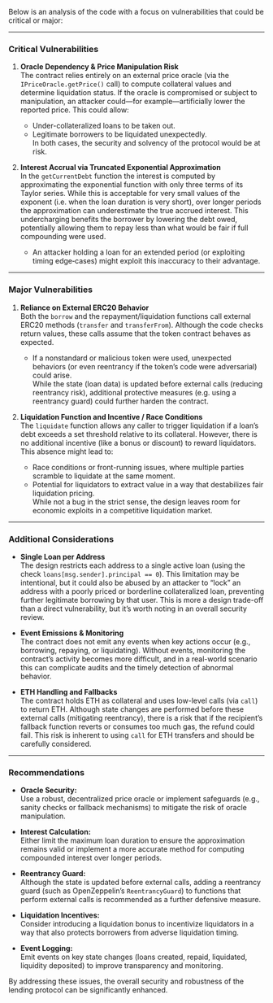 Below is an analysis of the code with a focus on vulnerabilities that could be critical or major:

---

### Critical Vulnerabilities

1. **Oracle Dependency & Price Manipulation Risk**  
   The contract relies entirely on an external price oracle (via the `IPriceOracle.getPrice()` call) to compute collateral values and determine liquidation status. If the oracle is compromised or subject to manipulation, an attacker could—for example—artificially lower the reported price. This could allow:
   - Under-collateralized loans to be taken out.
   - Legitimate borrowers to be liquidated unexpectedly.  
   In both cases, the security and solvency of the protocol would be at risk.

2. **Interest Accrual via Truncated Exponential Approximation**  
   In the `getCurrentDebt` function the interest is computed by approximating the exponential function with only three terms of its Taylor series. While this is acceptable for very small values of the exponent (i.e. when the loan duration is very short), over longer periods the approximation can underestimate the true accrued interest. This undercharging benefits the borrower by lowering the debt owed, potentially allowing them to repay less than what would be fair if full compounding were used.  
   - An attacker holding a loan for an extended period (or exploiting timing edge‐cases) might exploit this inaccuracy to their advantage.

---

### Major Vulnerabilities

1. **Reliance on External ERC20 Behavior**  
   Both the `borrow` and the repayment/liquidation functions call external ERC20 methods (`transfer` and `transferFrom`). Although the code checks return values, these calls assume that the token contract behaves as expected.  
   - If a nonstandard or malicious token were used, unexpected behaviors (or even reentrancy if the token’s code were adversarial) could arise.  
   While the state (loan data) is updated before external calls (reducing reentrancy risk), additional protective measures (e.g. using a reentrancy guard) could further harden the contract.

2. **Liquidation Function and Incentive / Race Conditions**  
   The `liquidate` function allows any caller to trigger liquidation if a loan’s debt exceeds a set threshold relative to its collateral. However, there is no additional incentive (like a bonus or discount) to reward liquidators. This absence might lead to:
   - Race conditions or front-running issues, where multiple parties scramble to liquidate at the same moment.
   - Potential for liquidators to extract value in a way that destabilizes fair liquidation pricing.  
   While not a bug in the strict sense, the design leaves room for economic exploits in a competitive liquidation market.

---

### Additional Considerations

- **Single Loan per Address**  
  The design restricts each address to a single active loan (using the check `loans[msg.sender].principal == 0`). This limitation may be intentional, but it could also be abused by an attacker to “lock” an address with a poorly priced or borderline collateralized loan, preventing further legitimate borrowing by that user. This is more a design trade-off than a direct vulnerability, but it’s worth noting in an overall security review.

- **Event Emissions & Monitoring**  
  The contract does not emit any events when key actions occur (e.g., borrowing, repaying, or liquidating). Without events, monitoring the contract’s activity becomes more difficult, and in a real-world scenario this can complicate audits and the timely detection of abnormal behavior.

- **ETH Handling and Fallbacks**  
  The contract holds ETH as collateral and uses low-level calls (via `call`) to return ETH. Although state changes are performed before these external calls (mitigating reentrancy), there is a risk that if the recipient’s fallback function reverts or consumes too much gas, the refund could fail. This risk is inherent to using `call` for ETH transfers and should be carefully considered.

---

### Recommendations

- **Oracle Security:**  
  Use a robust, decentralized price oracle or implement safeguards (e.g., sanity checks or fallback mechanisms) to mitigate the risk of oracle manipulation.

- **Interest Calculation:**  
  Either limit the maximum loan duration to ensure the approximation remains valid or implement a more accurate method for computing compounded interest over longer periods.

- **Reentrancy Guard:**  
  Although the state is updated before external calls, adding a reentrancy guard (such as OpenZeppelin’s `ReentrancyGuard`) to functions that perform external calls is recommended as a further defensive measure.

- **Liquidation Incentives:**  
  Consider introducing a liquidation bonus to incentivize liquidators in a way that also protects borrowers from adverse liquidation timing.

- **Event Logging:**  
  Emit events on key state changes (loans created, repaid, liquidated, liquidity deposited) to improve transparency and monitoring.

By addressing these issues, the overall security and robustness of the lending protocol can be significantly enhanced.

